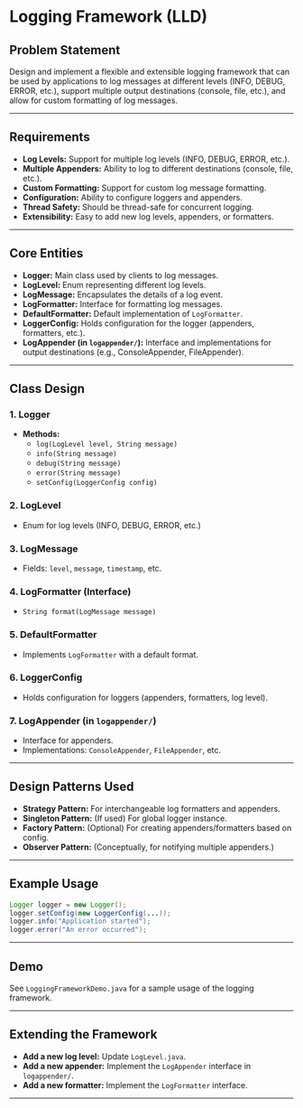 # Logging Framework (LLD)

## Problem Statement

Design and implement a flexible and extensible logging framework that can be used by applications to log messages at different levels (INFO, DEBUG, ERROR, etc.), support multiple output destinations (console, file, etc.), and allow for custom formatting of log messages.

---

## Requirements

- **Log Levels:** Support for multiple log levels (INFO, DEBUG, ERROR, etc.).
- **Multiple Appenders:** Ability to log to different destinations (console, file, etc.).
- **Custom Formatting:** Support for custom log message formatting.
- **Configuration:** Ability to configure loggers and appenders.
- **Thread Safety:** Should be thread-safe for concurrent logging.
- **Extensibility:** Easy to add new log levels, appenders, or formatters.

---

## Core Entities

- **Logger:** Main class used by clients to log messages.
- **LogLevel:** Enum representing different log levels.
- **LogMessage:** Encapsulates the details of a log event.
- **LogFormatter:** Interface for formatting log messages.
- **DefaultFormatter:** Default implementation of `LogFormatter`.
- **LoggerConfig:** Holds configuration for the logger (appenders, formatters, etc.).
- **LogAppender (in `logappender/`):** Interface and implementations for output destinations (e.g., ConsoleAppender, FileAppender).

---

## Class Design

### 1. Logger
- **Methods:**
  - `log(LogLevel level, String message)`
  - `info(String message)`
  - `debug(String message)`
  - `error(String message)`
  - `setConfig(LoggerConfig config)`

### 2. LogLevel
- Enum for log levels (INFO, DEBUG, ERROR, etc.)

### 3. LogMessage
- Fields: `level`, `message`, `timestamp`, etc.

### 4. LogFormatter (Interface)
- `String format(LogMessage message)`

### 5. DefaultFormatter
- Implements `LogFormatter` with a default format.

### 6. LoggerConfig
- Holds configuration for loggers (appenders, formatters, log level).

### 7. LogAppender (in `logappender/`)
- Interface for appenders.
- Implementations: `ConsoleAppender`, `FileAppender`, etc.

---

## Design Patterns Used

- **Strategy Pattern:** For interchangeable log formatters and appenders.
- **Singleton Pattern:** (If used) For global logger instance.
- **Factory Pattern:** (Optional) For creating appenders/formatters based on config.
- **Observer Pattern:** (Conceptually, for notifying multiple appenders.)

---

## Example Usage

```java
Logger logger = new Logger();
logger.setConfig(new LoggerConfig(...));
logger.info("Application started");
logger.error("An error occurred");
```

---

## Demo

See `LoggingFrameworkDemo.java` for a sample usage of the logging framework.

---

## Extending the Framework

- **Add a new log level:** Update `LogLevel.java`.
- **Add a new appender:** Implement the `LogAppender` interface in `logappender/`.
- **Add a new formatter:** Implement the `LogFormatter` interface.

---